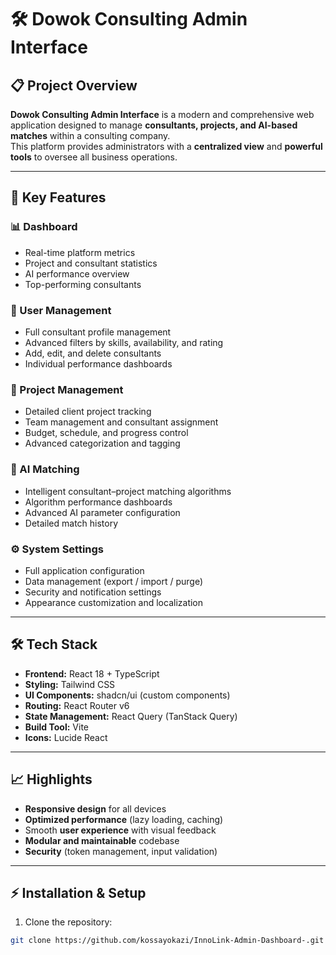 # 🛠️ Dowok Consulting Admin Interface

## 📋 Project Overview
**Dowok Consulting Admin Interface** is a modern and comprehensive web application designed to manage **consultants, projects, and AI-based matches** within a consulting company.  
This platform provides administrators with a **centralized view** and **powerful tools** to oversee all business operations.

---

## 🚀 Key Features

### 📊 Dashboard
- Real-time platform metrics  
- Project and consultant statistics  
- AI performance overview  
- Top-performing consultants  

### 👥 User Management
- Full consultant profile management  
- Advanced filters by skills, availability, and rating  
- Add, edit, and delete consultants  
- Individual performance dashboards  

### 📂 Project Management
- Detailed client project tracking  
- Team management and consultant assignment  
- Budget, schedule, and progress control  
- Advanced categorization and tagging  

### 🤖 AI Matching
- Intelligent consultant–project matching algorithms  
- Algorithm performance dashboards  
- Advanced AI parameter configuration  
- Detailed match history  

### ⚙️ System Settings
- Full application configuration  
- Data management (export / import / purge)  
- Security and notification settings  
- Appearance customization and localization  

---

## 🛠️ Tech Stack
- **Frontend:** React 18 + TypeScript  
- **Styling:** Tailwind CSS  
- **UI Components:** shadcn/ui (custom components)  
- **Routing:** React Router v6  
- **State Management:** React Query (TanStack Query)  
- **Build Tool:** Vite  
- **Icons:** Lucide React  

---

## 📈 Highlights
- **Responsive design** for all devices  
- **Optimized performance** (lazy loading, caching)  
- Smooth **user experience** with visual feedback  
- **Modular and maintainable** codebase  
- **Security** (token management, input validation)  

---

## ⚡ Installation & Setup

1. Clone the repository:
```bash
git clone https://github.com/kossayokazi/InnoLink-Admin-Dashboard-.git
